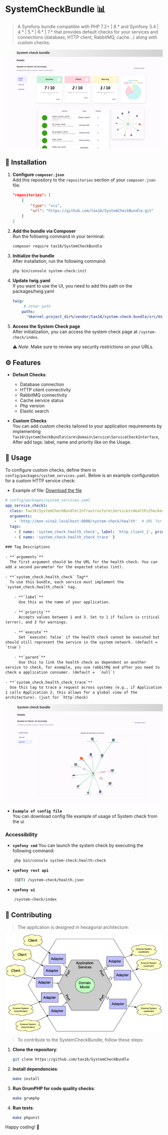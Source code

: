 
# SystemCheckBundle 📊

> A Symfony bundle compatible with PHP 7.2+ | 8.* and Symfony 3.4 | 4.* | 5.* | 6.* | 7.* that provides default checks for your services and connections (database, HTTP client, RabbitMQ, cache...) along with custom checks.

![Interface preview](doc/img/interface.png)

## 🚀 Installation

1. **Configure `composer.json`**  
   Add this repository to the `repositories` section of your `composer.json` file:

   ```json
   "repositories": [
       {
           "type": "vcs",
           "url": "https://github.com/tax16/SystemCheckBundle.git"
       }
   ]
   ```
2. **Add the bundle via Composer**  
   Run the following command in your terminal:

   ```bash
   composer require tax16/SystemCheckBundle
   ```


3. **Initialize the bundle**  
   After installation, run the following command:

   ```bash
   php bin/console system-check:init
   ```

4. **Update twig.yaml**  
   If you want to use the UI, you need to add this path on the packages/twig.yaml

   ```yaml
   twig:
        # other path
       paths:
         '%kernel.project_dir%/vendor/tax16/system-check-bundle/src/UserInterface/Resources/views': SystemCheckBundle
   ```

5. **Access the System Check page**  
   After initialization, you can access the system check page at `/system-check/index`.

   ⚠️ *Note*: Make sure to review any security restrictions on your URLs.

## ⚙️ Features

- **Default Checks**:
    - Database connection
    - HTTP client connectivity
    - RabbitMQ connectivity
    - Cache service status
    - Php version
    - Elastic search

- **Custom Checks**  
  You can add custom checks tailored to your application requirements by implementing `Tax16\SystemCheckBundle\Core\Domain\Service\ServiceCheckInterface`, After add tags: label, name and priority like on the Usage.
## 🔧 Usage

To configure custom checks, define them in `config/packages/system_services.yaml`. Below is an example configuration for a custom HTTP service check:
- Example of file: [Download the file](doc/example/system_services.yaml)
```yaml
# config/packages/system_services.yaml
app_service_check1:
  class: Tax16\SystemCheckBundle\Infrastructure\Services\Health\Checker\HttpServiceChecker
  arguments:
    - 'http://mon-site2.localhost:8080/system-check/health'  # URL for health check
  tags:
    - { name: 'system_check.health_check', label: 'http_client_1', priority: 2, description: 'Health check for test 1 via HTTP client', execute: true, parent: null }
    - { name: 'system_check.health_check_trace' }
```

```
### Tag Descriptions

- **`arguments`**  
  The first argument should be the URL for the health check. You can add a second parameter for the expected status (int).

- **`system_check.health_check` Tag**  
  To use this bundle, each service must implement the `system_check.health_check` tag.

    - **`label`**  
      Use this as the name of your application.

    - **`priority`**  
      Accepts values between 1 and 3. Set to 1 if failure is critical (error), and 3 for warnings.

    - **`execute`**  
      Set `execute: false` if the health check cannot be executed but should still represent the service in the system network. (default =  `true`)

    - **`parent`**  
      Use this to link the health check as dependent on another service to check, for exemple, you use rabbitMq and after you need to check a application consumer. (default =  `null`)

- **`system_check.health_check_trace`**  
  Use this tag to trace a request across systems (e.g., if Application 1 calls Application 2, this allows for a global view of the architecture). (just for `http`check)
```
![Network design](doc/img/network.png)

- **`Example of config file`**  
  You can download config file example of usage of System check from the ui

### Accessibility
- **`symfony cmd`**
 You can launch the system check by executing the following command:
```bash
    php bin/console system-check:health:check
```
- **`symfony rest api`**
```bash
    (GET) /system-check/health.json
```
- **`symfony ui`**
```bash
    /system-check/index
```

## 🤝 Contributing

> The application is designed in hexagonal architecture:

![Network design](doc/img/hexagonal.png)

> To contribute to the SystemCheckBundle, follow these steps:

1. **Clone the repository**:
   ```bash
   git clone https://github.com/tax16/SystemCheckBundle
   ```

2. **Install dependencies**:
   ```bash
   make install
   ```

3. **Run GrumPHP for code quality checks**:
   ```bash
   make grumphp
   ```

4. **Run tests**:
   ```bash
   make phpunit
   ```
   
Happy coding! 🎉
